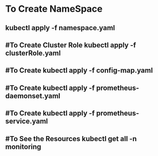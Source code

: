 # To Create NameSpace
kubectl apply -f namespace.yaml
------------------------------------------------------------------------------------------------------------------------------------
#To Create Cluster Role
kubectl apply -f clusterRole.yaml
----------------------------------------------------------------------------------------------------------------------------------------
#To Create
kubectl apply -f config-map.yaml
----------------------------------------------------------------------------------------------------------------------------------------
#To Create
kubectl apply -f  prometheus-daemonset.yaml
----------------------------------------------------------------------------------------------------------------------------------------
#To Create
kubectl apply -f  prometheus-service.yaml
----------------------------------------------------------------------------------------------------------------------------------------
#To See the Resources
kubectl get all -n monitoring
----------------------------------------------------------------------------------------------------------------------------------------